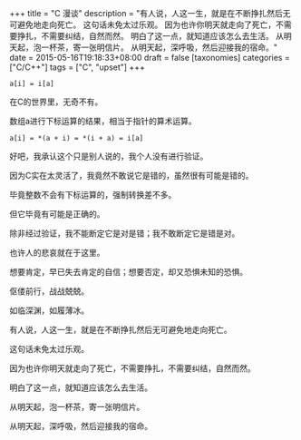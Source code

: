 +++
title = "C 漫谈"
description = "有人说，人这一生，就是在不断挣扎然后无可避免地走向死亡。 这句话未免太过乐观。 因为也许你明天就走向了死亡，不需要挣扎，不需要纠结，自然而然。 明白了这一点，就知道应该怎么去生活。 从明天起，泡一杯茶，寄一张明信片。 从明天起，深呼吸，然后迎接我的宿命。"
date = 2015-05-16T19:18:33+08:00
draft = false
[taxonomies]
categories =  ["C/C++"]
tags = ["C", "upset"]
+++

```
a[i] = i[a]
```

在C的世界里，无奇不有。

数组a进行下标运算的结果，相当于指针的算术运算。

```
a[i] = *(a + i) = *(i + a) = i[a]
```

好吧，我承认这个只是别人说的，我个人没有进行验证。

因为C实在太灵活了，我竟然不敢说它是错的，虽然很有可能是错的。

毕竟整数不会有下标运算的，强制转换差不多。

但它毕竟有可能是正确的。

除非经过验证，我不能断定它是对是错；我不敢断定它是错是对。

也许人的悲哀就在于这里。

想要肯定，早已失去肯定的自信；想要否定，却又恐惧未知的恐惧。

伛偻前行，战战兢兢。

如临深渊，如履薄冰。

有人说，人这一生，就是在不断挣扎然后无可避免地走向死亡。

这句话未免太过乐观。

因为也许你明天就走向了死亡，不需要挣扎，不需要纠结，自然而然。

明白了这一点，就知道应该怎么去生活。

从明天起，泡一杯茶，寄一张明信片。

从明天起，深呼吸，然后迎接我的宿命。

